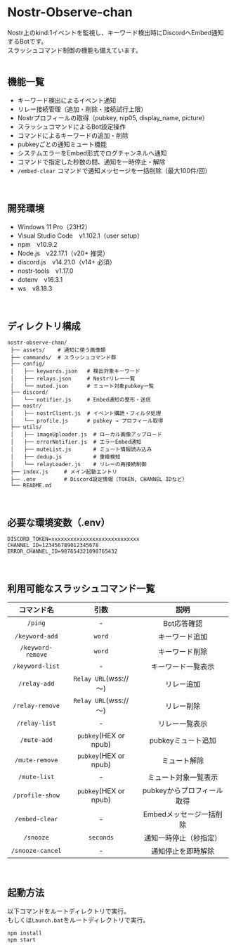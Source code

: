 # Nostr-Observe-chan
Nostr上のkind:1イベントを監視し、キーワード検出時にDiscordへEmbed通知するBotです。<br>
スラッシュコマンド制御の機能も備えています。<br>
<br>

## 機能一覧
- キーワード検出によるイベント通知
- リレー接続管理（追加・削除・接続試行上限）
- Nostrプロフィールの取得（pubkey, nip05, display_name, picture）
- スラッシュコマンドによるBot設定操作
- コマンドによるキーワードの追加・削除
- pubkeyごとの通知ミュート機能
- システムエラーをEmbed形式でログチャンネルへ通知
- コマンドで指定した秒数の間、通知を一時停止・解除
- `/embed-clear` コマンドで通知メッセージを一括削除（最大100件/回）
<br>

## 開発環境
- Windows 11 Pro（23H2）
- Visual Studio Code　v1.102.1（user setup）
- npm　v10.9.2
- Node.js　v22.17.1（v20+ 推奨）
- discord.js　v14.21.0（v14+ 必須）
- nostr-tools　v1.17.0
- dotenv　v16.3.1
- ws　v8.18.3
<br>

## ディレクトリ構成
```
nostr-observe-chan/
 ├── assets/    # 通知に使う画像類
 ├── commands/  # スラッシュコマンド群
 ├── config/
 │　　├── keywords.json   # 検出対象キーワード
 │　　├── relays.json     # Nostrリレー一覧
 │　　└── muted.json      # ミュート対象pubkey一覧
 ├── discord/
 │　　└── notifier.js     # Embed通知の整形・送信
 ├── nostr/
 │　　├── nostrClient.js  # イベント購読・フィルタ処理
 │　　└── profile.js      # pubkey → プロフィール取得
 ├── utils/
 │　　├── imageUploader.js  # ローカル画像アップロード
 │　　├── errorNotifier.js  # エラーEmbed通知
 │　　├── muteList.js       # ミュート情報読み込み
 │　　├── dedup.js          # 重複検知
 │　　└── relayLoader.js    # リレーの再接続制御
 ├── index.js     # メイン起動エントリ
 ├── .env         # Discord設定情報（TOKEN, CHANNEL IDなど）
 └── README.md
```
<br>

## 必要な環境変数（.env）
```env
DISCORD_TOKEN=xxxxxxxxxxxxxxxxxxxxxxxxxxxx
CHANNEL_ID=123456789012345678
ERROR_CHANNEL_ID=987654321098765432
```
<br>

## 利用可能なスラッシュコマンド一覧
|コマンド名|引数|説明|
:-:|:-:|:-:
|`/ping`|-|Bot応答確認
|`/keyword-add`|`word`|キーワード追加
|`/keyword-remove`|`word`|キーワード削除
|`/keyword-list`|-|キーワード一覧表示
|`/relay-add`|`Relay URL`(wss://～)|リレー追加
|`/relay-remove`|`Relay URL`(wss://～)|リレー削除
|`/relay-list`|-|リレー一覧表示
|`/mute-add`|`pubkey`(HEX or npub)|pubkeyミュート追加
|`/mute-remove`|`pubkey`(HEX or npub)|ミュート解除
|`/mute-list`|-|ミュート対象一覧表示
|`/profile-show`|`pubkey`(HEX or npub)|pubkeyからプロフィール取得
|`/embed-clear`|-|Embedメッセージ一括削除
|`/snooze`|`seconds`|通知一時停止（秒指定）
|`/snooze-cancel`|-|通知停止を即時解除
<br>

## 起動方法
以下コマンドをルートディレクトリで実行。<br>
もしくは`Launch.bat`をルートディレクトリで実行。
```Bash
npm install
npm start
```
